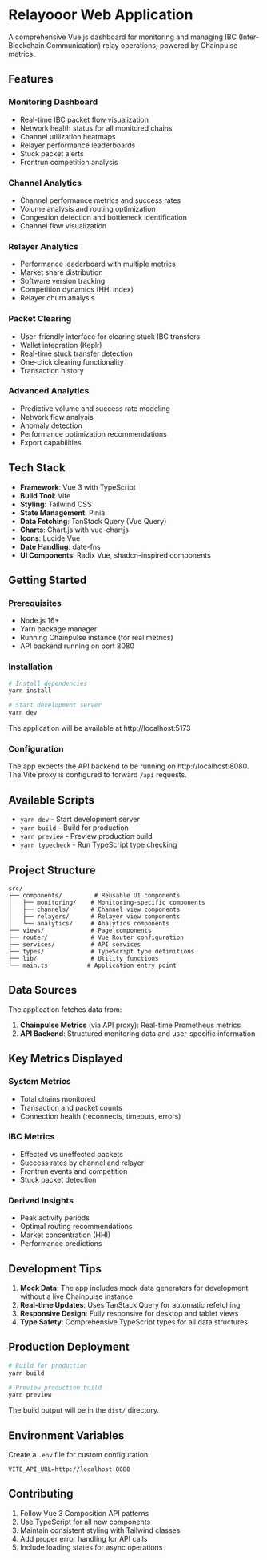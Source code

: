 # Relayooor Web Application

A comprehensive Vue.js dashboard for monitoring and managing IBC (Inter-Blockchain Communication) relay operations, powered by Chainpulse metrics.

## Features

### **Monitoring Dashboard**
- Real-time IBC packet flow visualization
- Network health status for all monitored chains
- Channel utilization heatmaps
- Relayer performance leaderboards
- Stuck packet alerts
- Frontrun competition analysis

### **Channel Analytics**
- Channel performance metrics and success rates
- Volume analysis and routing optimization
- Congestion detection and bottleneck identification
- Channel flow visualization

### **Relayer Analytics**
- Performance leaderboard with multiple metrics
- Market share distribution
- Software version tracking
- Competition dynamics (HHI index)
- Relayer churn analysis

### **Packet Clearing**
- User-friendly interface for clearing stuck IBC transfers
- Wallet integration (Keplr)
- Real-time stuck transfer detection
- One-click clearing functionality
- Transaction history

### **Advanced Analytics**
- Predictive volume and success rate modeling
- Network flow analysis
- Anomaly detection
- Performance optimization recommendations
- Export capabilities

## Tech Stack

- **Framework**: Vue 3 with TypeScript
- **Build Tool**: Vite
- **Styling**: Tailwind CSS
- **State Management**: Pinia
- **Data Fetching**: TanStack Query (Vue Query)
- **Charts**: Chart.js with vue-chartjs
- **Icons**: Lucide Vue
- **Date Handling**: date-fns
- **UI Components**: Radix Vue, shadcn-inspired components

## Getting Started

### Prerequisites

- Node.js 16+
- Yarn package manager
- Running Chainpulse instance (for real metrics)
- API backend running on port 8080

### Installation

```bash
# Install dependencies
yarn install

# Start development server
yarn dev
```

The application will be available at http://localhost:5173

### Configuration

The app expects the API backend to be running on http://localhost:8080. The Vite proxy is configured to forward `/api` requests.

## Available Scripts

- `yarn dev` - Start development server
- `yarn build` - Build for production
- `yarn preview` - Preview production build
- `yarn typecheck` - Run TypeScript type checking

## Project Structure

```
src/
├── components/         # Reusable UI components
│   ├── monitoring/    # Monitoring-specific components
│   ├── channels/      # Channel view components
│   ├── relayers/      # Relayer view components
│   └── analytics/     # Analytics components
├── views/             # Page components
├── router/            # Vue Router configuration
├── services/          # API services
├── types/             # TypeScript type definitions
├── lib/               # Utility functions
└── main.ts           # Application entry point
```

## Data Sources

The application fetches data from:
1. **Chainpulse Metrics** (via API proxy): Real-time Prometheus metrics
2. **API Backend**: Structured monitoring data and user-specific information

## Key Metrics Displayed

### System Metrics
- Total chains monitored
- Transaction and packet counts
- Connection health (reconnects, timeouts, errors)

### IBC Metrics
- Effected vs uneffected packets
- Success rates by channel and relayer
- Frontrun events and competition
- Stuck packet detection

### Derived Insights
- Peak activity periods
- Optimal routing recommendations
- Market concentration (HHI)
- Performance predictions

## Development Tips

1. **Mock Data**: The app includes mock data generators for development without a live Chainpulse instance
2. **Real-time Updates**: Uses TanStack Query for automatic refetching
3. **Responsive Design**: Fully responsive for desktop and tablet views
4. **Type Safety**: Comprehensive TypeScript types for all data structures

## Production Deployment

```bash
# Build for production
yarn build

# Preview production build
yarn preview
```

The build output will be in the `dist/` directory.

## Environment Variables

Create a `.env` file for custom configuration:

```env
VITE_API_URL=http://localhost:8080
```

## Contributing

1. Follow Vue 3 Composition API patterns
2. Use TypeScript for all new components
3. Maintain consistent styling with Tailwind classes
4. Add proper error handling for API calls
5. Include loading states for async operations